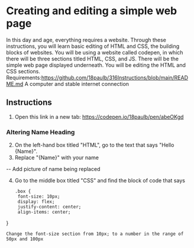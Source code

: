 # Creating and editing a simple web page
In this day and age, everything requires a website. Through these instructions, you will learn basic editing of HTML and CSS, the building blocks of websites. You will be using a website called codepen, in which there will be three sections titled HTML, CSS, and JS. There will be the simple web page displayed underneath. You will be editing the HTML and CSS sections.
Requirements:https://github.com/18paulb/316Instructions/blob/main/README.md
A computer and stable internet connection

## Instructions

1. Open this link in a new tab: https://codepen.io/18paulb/pen/abeOKgd

### Altering Name Heading
2. On the left-hand box titled "HTML", go to the text that says "Hello {Name}".
3. Replace "{Name}" with your name

-- Add picture of name being replaced

4. Go to the middle box titled "CSS" and find the block of code that says
   ```
   .box {
    font-size: 10px;
    display: flex;
    justify-content: center;
    align-items: center;
  }
```
Change the font-size section from 10px; to a number in the range of 50px and 100px
